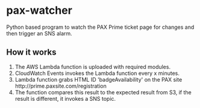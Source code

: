 # pax-watcher
Python based program to watch the PAX Prime ticket page for changes and then trigger an SNS alarm.

<h2>How it works</h2>
<ol>
<li>The AWS Lambda function is uploaded with required modules.</li>
<li>CloudWatch Events invokes the Lambda function every x minutes.</li>
<li>Lambda function grabs HTML ID 'badgeAvailability' on the PAX site http://prime.paxsite.com/registration</li>
<li>The function compares this result to the expected result from S3, if the result is different, it invokes a SNS topic.</li>
</ol>
